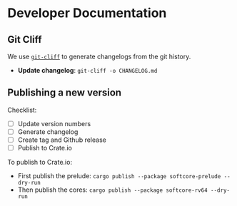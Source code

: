# Developer Documentation

## Git Cliff

We use [`git-cliff`](https://git-cliff.org/docs/) to generate changelogs from the git history.

- **Update changelog**: `git-cliff -o CHANGELOG.md`

## Publishing a new version

Checklist:

- [ ] Update version numbers
- [ ] Generate changelog
- [ ] Create tag and Github release
- [ ] Publish to Crate.io

To publish to Crate.io:

- First publish the prelude: `cargo publish --package softcore-prelude --dry-run`
- Then publish the cores: `cargo publish --package softcore-rv64 --dry-run`
